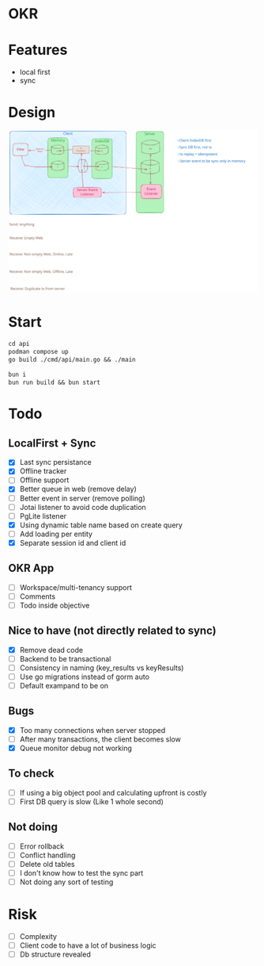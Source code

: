 # OKR

# Features

- local first
- sync

# Design

![image](./docs/okr-sync-localfirst.excalidraw.svg)

# Start

```shell
cd api
podman compose up
go build ./cmd/api/main.go && ./main
```

```shell
bun i
bun run build && bun start
```

# Todo

## LocalFirst + Sync

- [x] Last sync persistance
- [x] Offline tracker
- [ ] Offline support
- [x] Better queue in web (remove delay)
- [ ] Better event in server (remove polling)
- [ ] Jotai listener to avoid code duplication
- [ ] PgLite listener
- [x] Using dynamic table name based on create query
- [ ] Add loading per entity
- [x] Separate session id and client id

## OKR App

- [ ] Workspace/multi-tenancy support
- [ ] Comments
- [ ] Todo inside objective

## Nice to have (not directly related to sync)

- [x] Remove dead code
- [ ] Backend to be transactional
- [ ] Consistency in naming (key_results vs keyResults)
- [ ] Use go migrations instead of gorm auto
- [ ] Default exampand to be on

## Bugs

- [x] Too many connections when server stopped
- [ ] After many transactions, the client becomes slow
- [x] Queue monitor debug not working

## To check

- [ ] If using a big object pool and calculating upfront is costly
- [ ] First DB query is slow (Like 1 whole second)

## Not doing

- [ ] Error rollback
- [ ] Conflict handling
- [ ] Delete old tables
- [ ] I don't know how to test the sync part
- [ ] Not doing any sort of testing

# Risk

- [ ] Complexity
- [ ] Client code to have a lot of business logic
- [ ] Db structure revealed
